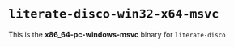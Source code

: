 # `literate-disco-win32-x64-msvc`

This is the **x86_64-pc-windows-msvc** binary for `literate-disco`
